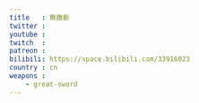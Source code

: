 ```yaml
---
title   : 無敵斬
twitter :
youtube :
twitch  :
patreon :
bilibili: https://space.bilibili.com/33916023
country : cn
weapons :
    - great-sword
---
```

